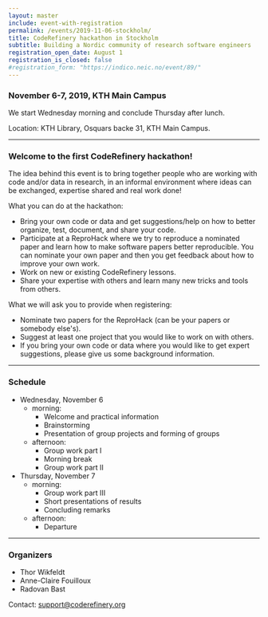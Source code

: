 ```yaml
---
layout: master
include: event-with-registration
permalink: /events/2019-11-06-stockholm/
title: CodeRefinery hackathon in Stockholm
subtitle: Building a Nordic community of research software engineers
registration_open_date: August 1
registration_is_closed: false
#registration_form: "https://indico.neic.no/event/89/"
---
```


### November 6-7, 2019, KTH Main Campus

We start Wednesday morning and conclude Thursday after lunch.

Location: KTH Library, Osquars backe 31, KTH Main Campus.

---

### Welcome to the first CodeRefinery hackathon!

The idea behind this event is to bring together people who are working with
code and/or data in research, in an informal environment where ideas can be
exchanged, expertise shared and real work done!

What you can do at the hackathon:
- Bring your own code or data and get suggestions/help on how to better organize, test,
  document, and share your code.
- Participate at a ReproHack where we try to reproduce a nominated paper and learn how to make
  software papers better reproducible. You can nominate your own paper and then you get feedback
  about how to improve your own work.
- Work on new or existing CodeRefinery lessons.
- Share your expertise with others and learn many new tricks and tools from others.

What we will ask you to provide when registering:
- Nominate two papers for the ReproHack (can be your papers or somebody else's).
- Suggest at least one project that you would like to work on with others.
- If you bring your own code or data where you would like to get expert suggestions, please give
  us some background information.

---

### Schedule

- Wednesday, November 6
  - morning:
      - Welcome and practical information
      - Brainstorming
      - Presentation of group projects and forming of groups
  - afternoon:
      - Group work part I
      - Morning break
      - Group work part II
- Thursday, November 7
  - morning:
      - Group work part III
      - Short presentations of results
      - Concluding remarks
  - afternoon:
      - Departure

---

### Organizers

- Thor Wikfeldt
- Anne-Claire Fouilloux
- Radovan Bast

Contact: support@coderefinery.org

